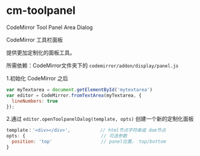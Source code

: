 # cm-toolpanel
CodeMirror Tool Panel Area Dialog

CodeMirror 工具栏面板

提供更加定制化的面板工具。

所需依赖：CodeMirror文件夹下的 `codemirror/addon/display/panel.js`

1.初始化 CodeMirror 之后
```javascript
var myTextarea = document.getElementById('mytextarea')
var editor = CodeMirror.fromTextArea(myTextarea, {
  lineNumbers: true
});
```

2.通过 `editor.openToolpanelDalog(template, opts)` 创建一个新的定制化面板

```javascript
template：'<div></div>',           // html节点字符串或 dom节点
opts: {                            // 可选参数
  position: 'top'                  // panel位置， top/bottom
}
```
